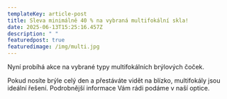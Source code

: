 ```yaml
---
templateKey: article-post
title: Sleva minimálně 40 % na vybraná multifokální skla!
date: 2025-06-13T15:25:16.457Z
description: " "
featuredpost: true
featuredimage: /img/multi.jpg
---
```

Nyní probíhá akce na vybrané typy multifokálních brýlových čoček. 

Pokud nosíte brýle celý den a přestáváte vidět na blízko, multifokály jsou ideální řešení. Podrobnější informace Vám rádi podáme v naší optice.